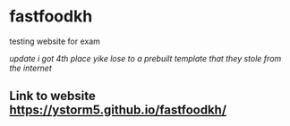 # fastfoodkh

testing website for exam

*update i got 4th place yike lose to a prebuilt template that they stole from the internet*

## Link to website https://ystorm5.github.io/fastfoodkh/
